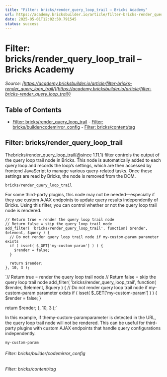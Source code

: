 ```yaml
---
title: "Filter: bricks/render_query_loop_trail – Bricks Academy"
url: https://academy.bricksbuilder.io/article/filter-bricks-render_query_loop_trail/
date: 2025-05-01T12:02:50.791545
status: success
---
```


# Filter: bricks/render_query_loop_trail – Bricks Academy

*Source: [https://academy.bricksbuilder.io/article/filter-bricks-render_query_loop_trail/](https://academy.bricksbuilder.io/article/filter-bricks-render_query_loop_trail/)*

## Table of Contents

- [Filter: bricks/render_query_loop_trail](#filter-bricksrenderquerylooptrail)
        - [Filter: bricks/builder/codemirror_config](#filter-bricksbuildercodemirrorconfig)
        - [Filter: bricks/content/tag](#filter-brickscontenttag)

## Filter: bricks/render_query_loop_trail

Thebricks/render_query_loop_trail(@since 1.11.1) filter controls the output of the query loop trail node in Bricks. This node is automatically added to each query loop and records the loop’s settings, which are then accessed by frontend JavaScript to manage various query-related tasks. Once these settings are read by Bricks, the node is removed from the DOM.

`bricks/render_query_loop_trail`

For some third-party plugins, this node may not be needed—especially if they use custom AJAX endpoints to update query results independently of Bricks. Using this filter, you can control whether or not the query loop trail node is rendered.

```
// Return true = render the query loop trail node
// Return false = skip the query loop trail node
add_filter( 'bricks/render_query_loop_trail', function( $render, $element, $query ) {
  // Do not render query loop trail node if my-custom-param parameter exists
  if ( isset( $_GET['my-custom-param'] ) ) {
    $render = false;
  }

  return $render;
}, 10, 3 );
```

`// Return true = render the query loop trail node
// Return false = skip the query loop trail node
add_filter( 'bricks/render_query_loop_trail', function( $render, $element, $query ) {
  // Do not render query loop trail node if my-custom-param parameter exists
  if ( isset( $_GET['my-custom-param'] ) ) {
    $render = false;
  }

  return $render;
}, 10, 3 );`

In this example, if themy-custom-paramparameter is detected in the URL, the query loop trail node will not be rendered. This can be useful for third-party plugins with custom AJAX endpoints that handle query configurations independently.

`my-custom-param`

###### Filter: bricks/builder/codemirror_config

###### Filter: bricks/content/tag

